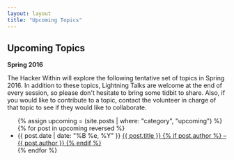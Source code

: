 ```yaml
---
layout: layout
title: "Upcoming Topics"
---
```


<section class="content">

Upcoming Topics
================

**Spring 2016**

The Hacker Within will explore the following tentative set of topics in Spring
2016. In addition to these topics, Lightning Talks are welcome at the end of
every session, so please don't hesitate to bring some tidbit to share.  Also,
if you would like to contribute to a topic, contact the volunteer in charge of
that topic to see if they would like to collaborate.

<ul class="listing">
{% assign upcoming = (site.posts | where: "category", "upcoming") %}
{% for post in upcoming reversed %}
  <li>
    <span>{{ post.date | date: "%B %e, %Y" }}</span>
    <a href="{{ site.url }}{{ post.url }}">
      {{ post.title }} {% if post.author %} &ndash; {{ post.author }} {% endif %}
    </a>
  </li>
{% endfor %}
</ul>

</section>
